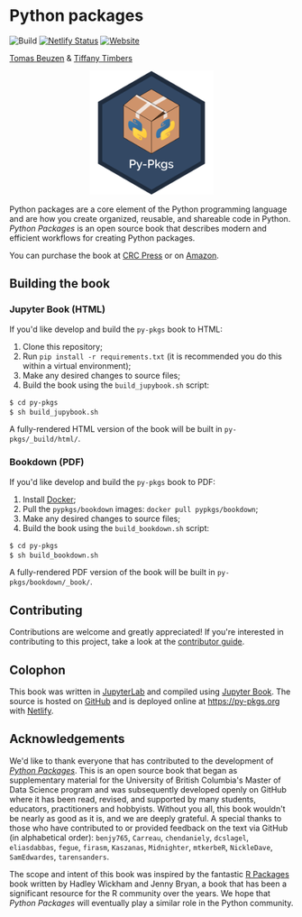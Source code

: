 # Python packages

![Build](https://github.com/py-pkgs/py-pkgs/workflows/Build/badge.svg)
[![Netlify Status](https://api.netlify.com/api/v1/badges/aedd3981-db10-4730-b21f-a762194129f9/deploy-status)](https://app.netlify.com/sites/zen-ptolemy-4bba7d/deploys)
[![Website](https://img.shields.io/badge/Website-https://py--pkgs.org-blue)](https://py-pkgs.org/)

[Tomas Beuzen](https://www.tomasbeuzen.com/) & [Tiffany Timbers](https://www.tiffanytimbers.com/)

<p align="center">
  <img src="py-pkgs/images/py-pkgs-hex.png" width="220">
</p>

Python packages are a core element of the Python programming language and are how you create organized, reusable, and shareable code in Python. *Python Packages* is an open source book that describes modern and efficient workflows for creating Python packages.

You can purchase the book at [CRC Press](https://www.routledge.com/Python-Packages/Beuzen-Timbers/p/book/9781032029443) or on [Amazon](https://www.amazon.com/Python-Packages-Chapman-Hall-Crc/dp/1032029447).

## Building the book

### Jupyter Book (HTML)

If you'd like develop and build the `py-pkgs` book to HTML:

1. Clone this repository;
2. Run `pip install -r requirements.txt` (it is recommended you do this within a virtual environment);
3. Make any desired changes to source files;
4. Build the book using the `build_jupybook.sh` script:

  ```bash
  $ cd py-pkgs
  $ sh build_jupybook.sh
  ```

A fully-rendered HTML version of the book will be built in `py-pkgs/_build/html/`.

### Bookdown (PDF)

If you'd like develop and build the `py-pkgs` book to PDF:

1. Install [Docker](https://docs.docker.com/get-docker/);
2. Pull the `pypkgs/bookdown` images: `docker pull pypkgs/bookdown`;
3. Make any desired changes to source files;
4. Build the book using the `build_bookdown.sh` script:

  ```bash
  $ cd py-pkgs
  $ sh build_bookdown.sh
  ```

A fully-rendered PDF version of the book will be built in `py-pkgs/bookdown/_book/`.

## Contributing

Contributions are welcome and greatly appreciated! If you're interested in contributing to this project, take a look at the [contributor guide](docs/CONTRIBUTING.md).

## Colophon

This book was written in [JupyterLab](https://jupyterlab.readthedocs.io/en/stable/index.html) and compiled using [Jupyter Book](https://jupyterbook.org/intro.html). The source is hosted on [GitHub](https://github.com/UBC-MDS/py-pkgs) and is deployed online at <https://py-pkgs.org> with [Netlify](https://www.netlify.com/).

## Acknowledgements

We'd like to thank everyone that has contributed to the development of [*Python Packages*](https://py-pkgs.org/). This is an open source book that began as supplementary material for the University of British Columbia's Master of Data Science program and was subsequently developed openly on GitHub where it has been read, revised, and supported by many students, educators, practitioners and hobbyists. Without you all, this book wouldn't be nearly as good as it is, and we are deeply grateful. A special thanks to those who have contributed to or provided feedback on the text via GitHub (in alphabetical order): `benjy765`, `Carreau`, `chendaniely`, `dcslagel`, `eliasdabbas`, `fegue`, `firasm`, `Kaszanas`, `Midnighter`, `mtkerbeR`, `NickleDave`, `SamEdwardes`, `tarensanders`.

The scope and intent of this book was inspired by the fantastic [R Packages](https://r-pkgs.org) book written by Hadley Wickham and Jenny Bryan, a book that has been a significant resource for the R community over the years. We hope that *Python Packages* will eventually play a similar role in the Python community.
